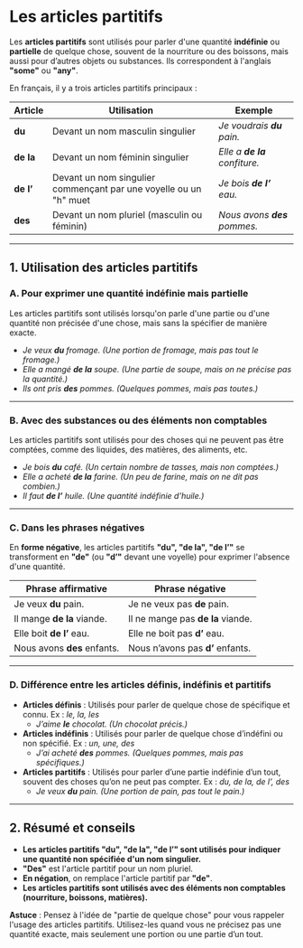 # Les articles partitifs

Les **articles partitifs** sont utilisés pour parler d'une quantité **indéfinie** ou **partielle** de quelque chose, souvent de la nourriture ou des boissons, mais aussi pour d’autres objets ou substances. Ils correspondent à l'anglais **"some"** ou **"any"**.

En français, il y a trois articles partitifs principaux :

| **Article** | **Utilisation** | **Exemple** |
|-------------|----------------|-------------|
| **du** | Devant un nom masculin singulier | *Je voudrais **du** pain.* |
| **de la** | Devant un nom féminin singulier | *Elle a **de la** confiture.* |
| **de l’** | Devant un nom singulier commençant par une voyelle ou un "h" muet | *Je bois **de l’** eau.* |
| **des** | Devant un nom pluriel (masculin ou féminin) | *Nous avons **des** pommes.* |

---

## **1. Utilisation des articles partitifs**

### **A. Pour exprimer une quantité indéfinie mais partielle**

Les articles partitifs sont utilisés lorsqu'on parle d'une partie ou d'une quantité non précisée d'une chose, mais sans la spécifier de manière exacte.

- *Je veux **du** fromage.* *(Une portion de fromage, mais pas tout le fromage.)*  
- *Elle a mangé **de la** soupe.* *(Une partie de soupe, mais on ne précise pas la quantité.)*  
- *Ils ont pris **des** pommes.* *(Quelques pommes, mais pas toutes.)*

---

### **B. Avec des substances ou des éléments non comptables**

Les articles partitifs sont utilisés pour des choses qui ne peuvent pas être comptées, comme des liquides, des matières, des aliments, etc.

- *Je bois **du** café.* *(Un certain nombre de tasses, mais non comptées.)*  
- *Elle a acheté **de la** farine.* *(Un peu de farine, mais on ne dit pas combien.)*  
- *Il faut **de l’** huile.* *(Une quantité indéfinie d’huile.)*

---

### **C. Dans les phrases négatives**

En **forme négative**, les articles partitifs **"du", "de la", "de l’"** se transforment en **"de"** (ou **"d’"** devant une voyelle) pour exprimer l'absence d'une quantité.

| **Phrase affirmative** | **Phrase négative** |
|-----------------------|---------------------|
| Je veux **du** pain.  | Je ne veux pas **de** pain. |
| Il mange **de la** viande. | Il ne mange pas **de la** viande. |
| Elle boit **de l’** eau. | Elle ne boit pas **d’** eau. |
| Nous avons **des** enfants. | Nous n’avons pas **d’** enfants. |

---

### **D. Différence entre les articles définis, indéfinis et partitifs**

- **Articles définis** : Utilisés pour parler de quelque chose de spécifique et connu. Ex : *le, la, les*  
  - *J’aime **le** chocolat.* *(Un chocolat précis.)*
- **Articles indéfinis** : Utilisés pour parler de quelque chose d’indéfini ou non spécifié. Ex : *un, une, des*  
  - *J’ai acheté **des** pommes.* *(Quelques pommes, mais pas spécifiques.)*
- **Articles partitifs** : Utilisés pour parler d’une partie indéfinie d’un tout, souvent des choses qu’on ne peut pas compter. Ex : *du, de la, de l’, des*  
  - *Je veux **du** pain.* *(Une portion de pain, pas tout le pain.)*

---

## **2. Résumé et conseils**

- **Les articles partitifs "du", "de la", "de l’" sont utilisés pour indiquer une quantité non spécifiée d'un nom singulier.**  
- **"Des"** est l'article partitif pour un nom pluriel.  
- **En négation**, on remplace l'article partitif par **"de"**.  
- **Les articles partitifs sont utilisés avec des éléments non comptables (nourriture, boissons, matières).**

**Astuce** : Pensez à l'idée de "partie de quelque chose" pour vous rappeler l'usage des articles partitifs. Utilisez-les quand vous ne précisez pas une quantité exacte, mais seulement une portion ou une partie d’un tout.
